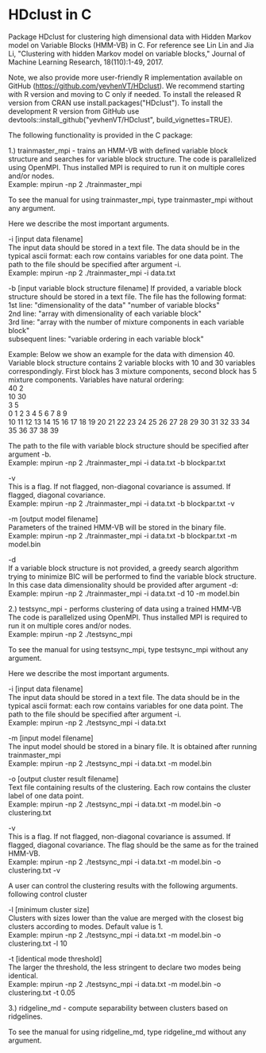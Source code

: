 # HDclust in C
Package HDclust for clustering high dimensional data with Hidden Markov model on Variable Blocks (HMM-VB) in C.
For reference see Lin Lin and Jia Li, "Clustering with hidden Markov model on variable blocks," 
Journal of Machine Learning Research, 18(110):1-49, 2017.

Note, we also provide more user-friendly R implementation available on GitHub (https://github.com/yevhenVT/HDclust). We recommend
starting with R version and moving to C only if needed. To install the released R version from CRAN use install.packages("HDclust").
To install the development R version from GitHub use devtools::install_github("yevhenVT/HDclust", build_vignettes=TRUE). 

The following functionality is provided in the C package:

1.) trainmaster_mpi - trains an HMM-VB with defined variable block structure and searches for variable block structure.
The code is parallelized using OpenMPI. Thus installed MPI is required to run it on multiple cores and/or nodes.  
Example: mpirun -np 2 ./trainmaster_mpi

To see the manual for using trainmaster_mpi, type trainmaster_mpi without any argument.

Here we describe the most important arguments. 

-i [input data filename]  
The input data should be stored in a text file. The data should be in the typical ascii format: each row contains variables for one data point.
The path to the file should be specified after argument -i.  
Example: mpirun -np 2 ./trainmaster_mpi -i data.txt

-b [input variable block structure filename]
If provided, a variable block structure should be stored in a text file. The file has the following format:  
1st line: "dimensionality of the data" "number of variable blocks"  
2nd line: "array with dimensionality of each variable block"  
3rd line: "array with the number of mixture components in each variable block"   
subsequent lines: "variable ordering in each variable block"  

Example: Below we show an example for the data with dimension 40. Variable block structure
contains 2 variable blocks with 10 and 30 variables correspondingly. First block has 3 mixture components,
second block has 5 mixture components. Variables have natural ordering:  
40 2  
10 30  
3 5  
0 1 2 3 4 5 6 7 8 9  
10 11 12 13 14 15 16 17 18 19 20 21 22 23 24 25 26 27 28 29 30 31 32 33 34 35 36 37 38 39  

The path to the file with variable block structure should be specified after argument -b.  
Example: mpirun -np 2 ./trainmaster_mpi -i data.txt -b blockpar.txt

-v  
This is a flag. If not flagged, non-diagonal covariance is assumed. If flagged, diagonal covariance.  
Example: mpirun -np 2 ./trainmaster_mpi -i data.txt -b blockpar.txt -v

-m [output model filename]  
Parameters of the trained HMM-VB will be stored in the binary file.  
Example: mpirun -np 2 ./trainmaster_mpi -i data.txt -b blockpar.txt -m model.bin

-d  
If a variable block structure is not provided, a greedy search algorithm trying to minimize BIC will be performed to 
find the variable block structure. In this case data dimensionality should be provided after argument -d:  
Example: mpirun -np 2 ./trainmaster_mpi -i data.txt -d 10 -m model.bin

2.) testsync_mpi - performs clustering of data using a trained HMM-VB  
The code is parallelized using OpenMPI. Thus installed MPI is required to run it on multiple cores and/or nodes.  
Example: mpirun -np 2 ./testsync_mpi

To see the manual for using testsync_mpi, type testsync_mpi without any argument.

Here we describe the most important arguments. 

-i [input data filename]  
The input data should be stored in a text file. The data should be in the typical ascii format: each row contains variables for one data point.
The path to the file should be specified after argument -i.  
Example: mpirun -np 2 ./testsync_mpi -i data.txt

-m [input model filename]   
The input model should be stored in a binary file. It is obtained after running trainmaster_mpi  
Example: mpirun -np 2 ./testsync_mpi -i data.txt -m model.bin

-o [output cluster result filename]  
Text file containing results of the clustering. Each row contains the cluster label of one data point.  
Example: mpirun -np 2 ./testsync_mpi -i data.txt -m model.bin -o clustering.txt

-v  
This is a flag. If not flagged, non-diagonal covariance is assumed. If flagged, diagonal covariance.
The flag should be the same as for the trained HMM-VB.  
Example: mpirun -np 2 ./testsync_mpi -i data.txt -m model.bin -o clustering.txt -v

A user can control the clustering results with the following arguments. following control  cluster

-l [minimum cluster size]  
Clusters with sizes lower than the value are merged with the closest big clusters according to modes. Default value is 1.  
Example: mpirun -np 2 ./testsync_mpi -i data.txt -m model.bin -o clustering.txt -l 10

-t [identical mode threshold]  
The larger the threshold, the less stringent to declare two modes being identical.  
Example: mpirun -np 2 ./testsync_mpi -i data.txt -m model.bin -o clustering.txt -t 0.05


3.) ridgeline_md - compute separability between clusters based on ridgelines.

To see the manual for using ridgeline_md, type ridgeline_md without any argument.
